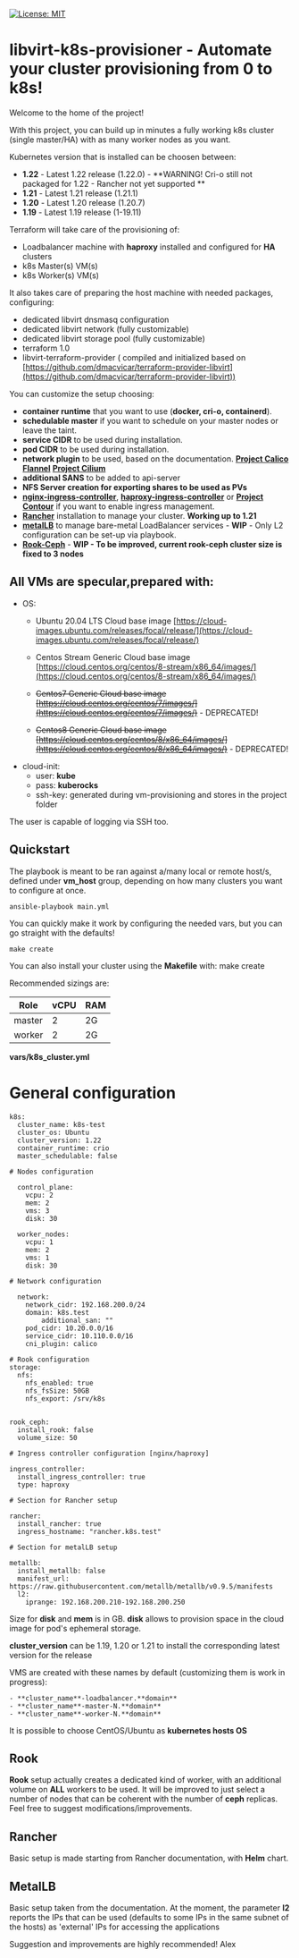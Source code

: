 [![License: MIT](https://img.shields.io/badge/License-MIT-yellow.svg)](https://opensource.org/licenses/MIT)

# libvirt-k8s-provisioner - Automate your cluster provisioning from 0 to k8s!
Welcome to the home of the project!

With this project, you can build up in minutes a fully working k8s cluster (single master/HA) with as many worker nodes as you want.

Kubernetes version that is installed can be choosen between:
- **1.22** - Latest 1.22 release (1.22.0) - **WARNING! Cri-o still not packaged for 1.22 - Rancher not yet supported **
- **1.21** - Latest 1.21 release (1.21.1)
- **1.20** - Latest 1.20 release (1.20.7)
- **1.19** - Latest 1.19 release (1-19.11)

Terraform will take care of the provisioning of:
- Loadbalancer machine with **haproxy** installed and configured for **HA** clusters
- k8s Master(s) VM(s)
- k8s Worker(s) VM(s)

It also takes care of preparing the host machine with needed packages, configuring:

- dedicated libvirt dnsmasq configuration
- dedicated libvirt network (fully customizable)
- dedicated libvirt storage pool (fully customizable) 
- terraform 1.0
- libvirt-terraform-provider ( compiled and initialized based on [https://github.com/dmacvicar/terraform-provider-libvirt](https://github.com/dmacvicar/terraform-provider-libvirt))

You can customize the setup choosing:

- **container runtime** that you want to use (**docker, cri-o, containerd**).
- **schedulable master** if you want to schedule on your master nodes or leave the taint.
- **service CIDR** to be used during installation. 
- **pod CIDR** to be used during installation. 
- **network plugin** to be used, based on the documentation. **[Project Calico](https://www.projectcalico.org/calico-networking-for-kubernetes/)** **[Flannel](https://github.com/coreos/flannel)** **[Project Cilium](https://cilium.io/)**
- **additional SANS** to be added to api-server
- **NFS Server creation for exporting shares to be used as PVs**
- **[nginx-ingress-controller](https://kubernetes.github.io/ingress-nginx/)**, **[haproxy-ingress-controller](https://github.com/haproxytech/kubernetes-ingress)** or **[Project Contour](https://projectcontour.io/)**  if you want to enable ingress management.  
- **[Rancher](https://rancher.com/)** installation to manage your cluster. **Working up to 1.21**
- **[metalLB](https://metallb.universe.tf/)** to manage bare-metal LoadBalancer services - **WIP** - Only L2 configuration can be set-up via playbook.
- **[Rook-Ceph](https://rook.io/docs/rook/v1.4/ceph-storage.html)** - **WIP - To be improved, current rook-ceph cluster size is fixed to 3 nodes**

## All VMs are specular,prepared with:

- OS: 
  - Ubuntu 20.04 LTS Cloud base image [https://cloud-images.ubuntu.com/releases/focal/release/](https://cloud-images.ubuntu.com/releases/focal/release/) 
  - Centos Stream Generic Cloud base image [https://cloud.centos.org/centos/8-stream/x86_64/images/](https://cloud.centos.org/centos/8-stream/x86_64/images/) 

  - ~~Centos7 Generic Cloud base image [https://cloud.centos.org/centos/7/images/](https://cloud.centos.org/centos/7/images/)~~ - DEPRECATED! 
  - ~~Centos8 Generic Cloud base image [https://cloud.centos.org/centos/8/x86_64/images/](https://cloud.centos.org/centos/8/x86_64/images/)~~ - DEPRECATED! 
- cloud-init: 
  - user: **kube**
  - pass: **kuberocks**  
  - ssh-key: generated during vm-provisioning and stores in the project folder  

The user is capable of logging via SSH too.  

## Quickstart
The playbook is meant to be ran against a/many local or remote host/s, defined under **vm_host** group, depending on how many clusters you want to configure at once.  

    ansible-playbook main.yml

You can quickly make it work by configuring the needed vars, but you can go straight with the defaults!

    make create

You can also install your cluster using the **Makefile** with: 
    make create

Recommended sizings are:

| Role | vCPU | RAM |
|--|--|--|
| master | 2 | 2G | 
| worker | 2 | 2G | 

**vars/k8s_cluster.yml**

# General configuration
	k8s:
	  cluster_name: k8s-test
	  cluster_os: Ubuntu
	  cluster_version: 1.22
	  container_runtime: crio
	  master_schedulable: false

	# Nodes configuration

	  control_plane:
	    vcpu: 2
	    mem: 2 
	    vms: 3
	    disk: 30

	  worker_nodes:
	    vcpu: 1
	    mem: 2
	    vms: 1
	    disk: 30

	# Network configuration

	  network:
	    network_cidr: 192.168.200.0/24
	    domain: k8s.test
            additional_san: ""
	    pod_cidr: 10.20.0.0/16
	    service_cidr: 10.110.0.0/16
	    cni_plugin: calico

	# Rook configuration
	storage:
	  nfs:
   	    nfs_enabled: true
   	    nfs_fsSize: 50GB
	    nfs_export: /srv/k8s


	rook_ceph:
	  install_rook: false
	  volume_size: 50

	# Ingress controller configuration [nginx/haproxy]

	ingress_controller:
	  install_ingress_controller: true
	  type: haproxy

	# Section for Rancher setup

	rancher:
	  install_rancher: true
	  ingress_hostname: "rancher.k8s.test"

	# Section for metalLB setup

	metallb:
	  install_metallb: false
	  manifest_url: https://raw.githubusercontent.com/metallb/metallb/v0.9.5/manifests
  	  l2:
        iprange: 192.168.200.210-192.168.200.250

Size for **disk** and **mem** is in GB. 
**disk** allows to provision space in the cloud image for pod's ephemeral storage. 

**cluster_version** can be 1.19, 1.20 or 1.21 to install the corresponding latest version for the release

VMS are created with these names by default (customizing them is work in progress):

	- **cluster_name**-loadbalancer.**domain**
	- **cluster_name**-master-N.**domain**
	- **cluster_name**-worker-N.**domain**

It is possible to choose CentOS/Ubuntu as **kubernetes hosts OS**

## Rook 
**Rook** setup actually creates a dedicated kind of worker, with an additional volume on **ALL** workers to be used. It will be improved to just select a number of nodes that can be coherent with the number of **ceph** replicas.
Feel free to suggest modifications/improvements.

## Rancher 
Basic setup is made starting from Rancher documentation, with **Helm** chart.

## MetalLB 
Basic setup taken from the documentation. At the moment, the parameter **l2** reports the IPs that can be used (defaults to some IPs in the same subnet of the hosts) as 'external' IPs for accessing the applications

Suggestion and improvements are highly recommended! 
Alex
